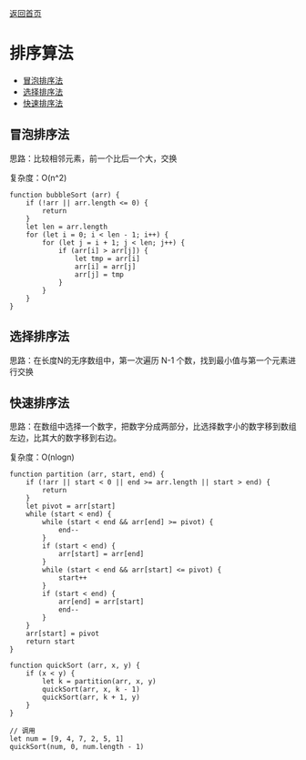 [返回首页](../../README.md)

# 排序算法

* <a href="bubbleSort">冒泡排序法</a>
* <a href="selectSort">选择排序法</a>
* <a href="quickSort">快速排序法</a>

## <a id="bubbleSort">冒泡排序法</a>

思路：比较相邻元素，前一个比后一个大，交换

复杂度：O(n^2)

```
function bubbleSort (arr) {
    if (!arr || arr.length <= 0) {
        return
    }
    let len = arr.length
    for (let i = 0; i < len - 1; i++) {
        for (let j = i + 1; j < len; j++) {
            if (arr[i] > arr[j]) {
                let tmp = arr[i]
                arr[i] = arr[j]
                arr[j] = tmp
            }
        }
    }
}
```

## <a id="selectSort">选择排序法</a>

思路：在长度N的无序数组中，第一次遍历 N-1 个数，找到最小值与第一个元素进行交换

## <a id="quickSort">快速排序法</a>

思路：在数组中选择一个数字，把数字分成两部分，比选择数字小的数字移到数组左边，比其大的数字移到右边。

复杂度：O(nlogn)

```
function partition (arr, start, end) {
    if (!arr || start < 0 || end >= arr.length || start > end) {
        return 
    }
    let pivot = arr[start]
    while (start < end) {
        while (start < end && arr[end] >= pivot) {
            end--
        }
        if (start < end) {
            arr[start] = arr[end]
        }
        while (start < end && arr[start] <= pivot) {
            start++
        }
        if (start < end) {
            arr[end] = arr[start]
            end--
        }
    }
    arr[start] = pivot
    return start
}

function quickSort (arr, x, y) {
    if (x < y) {
        let k = partition(arr, x, y)
        quickSort(arr, x, k - 1)
        quickSort(arr, k + 1, y)
    }
}

// 调用
let num = [9, 4, 7, 2, 5, 1]
quickSort(num, 0, num.length - 1)
```
